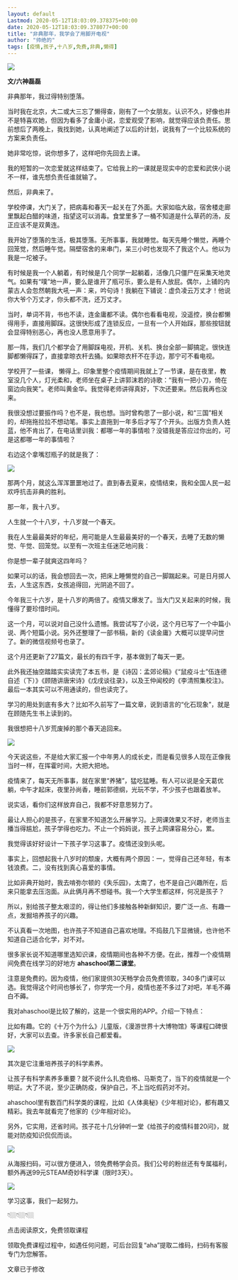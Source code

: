 ```yaml
---
layout: default
Lastmod: 2020-05-12T18:03:09.378375+00:00
date: 2020-05-12T18:03:09.378077+00:00
title: "​非典那年，我学会了用脚开电视"
author: "帅绝的"
tags: [疫情,孩子,十八岁,免费,非典,懒得]
---
```


![](https://images.weserv.nl/?url=https%3A//mmbiz.qpic.cn/mmbiz_jpg/EC7unEiaL8xpGXprZ4jnC0ALWlmXU7OC2Nr16Q0I9FtQr6wQ4gE9860diab7meTiahdu3JSrBM0ePJnvjtthO2laQ/640%3Fwx_fmt%3Djpeg)

**文/六神磊磊**

  

非典那年，我过得特别堕落。

  

当时我在北京，大二或大三忘了懒得查，刚有了一个女朋友。认识不久，好像也并不是特喜欢她，但因为看多了金庸小说，恋爱观受了影响，就觉得应该负责任。思前想后了两晚上，我找到她，认真地阐述了以后的计划，说我有了一个比较系统的方案来负责任。

  

她非常吃惊，说你想多了，这样吧你先回去上课。

  

我的短暂的一次恋爱就这样结束了。它给我上的一课就是现实中的恋爱和武侠小说不一样，谁先想负责任谁就输了。

  

然后，非典来了。

  

学校停课，大门关了，把病毒和春天一起关在了外面。大家如临大敌，宿舍楼走廊里飘起白醋的味道，指望这可以消毒。食堂里多了一桶不知道是什么草药的汤，反正应该不是双黄连。

  

我开始了堕落的生活，极其堕落。无所事事，我就睡觉。每天先睡个懒觉，再睡个回笼觉，然后睡午觉。隔壁宿舍的来串门，呆三小时也发现不了我这个人。他以为我是一坨被子。

  

有时候是我一个人躺着，有时候是几个同学一起躺着，活像几只僵尸在采集天地灵气。如果有“噗”地一声，要么是谁开了瓶可乐，要么是有人放屁。偶尔，上铺的内蒙古人会忽然朝我大吼一声：来，吟句诗！我躺在下铺说：虚负凌云万丈才！他说你大爷个万丈才，你头都不洗，还万丈才。

  

当时，单词不背，书也不读，连金庸都不读。偶尔也看看电视，没遥控，换台都懒得用手，直接用脚踩。这很快形成了连锁反应，一旦有一个人开始踩，那些按钮就会显得特别恶心，再也没人愿意用手了。

  

那一阵，我们几个都学会了用脚踩电视，开机、关机、换台全部一脚搞定。很快连脚都懒得踩了，直接拿晾衣杆去捅。如果晾衣杆不在手边，那宁可不看电视。

  

学校开了一些课， 懒得上。印象里整个疫情期间我就上了一节课，是在夜里，教室没几个人，灯光柔和，老师坐在桌子上讲郭沫若的诗歌：“我有一把小刀，倚在窗边向我笑”。老师叫黄金华。我觉得老师讲得真好，下次还要来。然后我再也没来。

  

我很没想过要振作吗？也不是，我也想。当时曾构思了一部小说，和“三国”相关的，却拖拖拉拉不想动笔。事实上直拖到一年多后才写了个开头。出版方负责人姓蓝，他不肯出了，在电话里训我：都哪一年的事情啦？没错我是答应过你出的，可是这都哪一年的事情啦？

  

右边这个拿嘴怼瓶子的就是我了：

  

![](https://images.weserv.nl/?url=https%3A//mmbiz.qpic.cn/mmbiz_jpg/EC7unEiaL8xpGXprZ4jnC0ALWlmXU7OC25jXkSU5kDcYCmr3aGFoDzCOmk1iahXnhKibqMlYbEwnOKPqkbWLwH2aQ/640%3Fwx_fmt%3Djpeg)

  

那两个月，就这么浑浑噩噩地过了。直到春去夏来，疫情结束，我和全国人民一起欢呼抗击非典的胜利。

  

那一年，我十八岁。

  

人生就一个十八岁，十八岁就一个春天。

  

我在人生最最美好的年纪，用可能是人生最最美好的一个春天，去睡了无数的懒觉、午觉、回笼觉。以至有一次班主任迷茫地问我：

  

你是想一辈子就爽这四年吗？

  

如果可以的话，我会想回去一次，把床上睡懒觉的自己一脚踹起来。可是日月掷人去，人生这东西，女孩追得回，光阴追不回了。

  

今年我三十六岁，是十八岁的两倍了。疫情又爆发了。当大门又关起来的时候，我懂得了要珍惜时间。

  

这一个月，可以说对自己没什么遗憾。我尝试写了小说，这个月已写了一个中篇小说、两个短篇小说。另外还整理了一部书稿，新的《读金庸》大概可以提早问世了。新的微信视频号也录了。

  

这个月还更新了27篇文，最长的有四千字，基本做到了每天一更。

  

此外我还抽空踏踏实实读完了本五书，是《诗囚：孟郊论稿》《“鼠疫斗士”伍连德自述（下）》《顾随讲唐宋诗》《戊戌谈往录》，以及王仲闻校的《李清照集校注》。最后一本其实可以不用通读的，但也读完了。

  

学习的用处到底有多大？比如不久前写了一篇文章，说到语言的“化石现象”，就是在顾随先生书上读到的。

  

我很想把十八岁荒废掉的那个春天追回来。

  

![](https://images.weserv.nl/?url=https%3A//mmbiz.qpic.cn/mmbiz_png/EC7unEiaL8xoaWTkft12nicg0ictQYeCumlxkxicCtEt8RtZsWmRdexA907vLdaMibmFZxjP0IqhfuwK2faSaZjMqBw/640%3Fwx_fmt%3Dpng)

  

今天说这些，不是给大家汇报一个中年男人的成长史，而是看见很多人现在正像我当时一样，在挥霍时间，大把大把地。

  

疫情来了，每天无所事事，就在家里“养猪”，猛吃猛睡。有人可以说是全天葛优躺，中午才起床，夜里孙尚香，睡前郭德纲，光玩不学，不少孩子也跟着放羊。

  

说实话，看你们这样放弃自己，我都不好意思努力了。

  

最让人担心的是孩子，在家里不知道怎么开展学习。上网课效果又不好，老师当主播当得尴尬，孩子学得也吃力。不止一个妈妈说，孩子上网课容易分心，累。

  

我觉得该好好设计一下孩子学习这事了。疫情还没到头呢。

  

事实上，回想起我十八岁时的颓废，大概有两个原因：一，觉得自己还年轻，有本钱浪费。二，没有找到真心喜爱的事情。

  

比如非典开始时，我去啃弥尔顿的《失乐园》，太南了，也不是自己兴趣所在，后来只能拿去压泡面。从此俩月再不想碰书。我一个大学生都这样，何况是孩子？

  

所以，别给孩子整太艰涩的，得让他们多接触各种新鲜知识，要广泛一点、有趣一点，发掘培养孩子的兴趣。

  

不认真看一次地图，也许孩子不知道自己喜欢地理。不捣鼓几下显微镜，也许他不知道自己适合化学，对不对。

  

很多家长说不知道哪里选知识课，疫情期间也各种不方便。在此，推荐一个疫情期间免费在线学习的好地方 **ahaschool第二课堂**。

  

注意是免费的。因为疫情，他们家提供30天畅学会员免费领取，340多门课可以选。我觉得这个时间也够长了，你学完一个月，疫情也差不多过了对吧，羊毛不薅白不薅。

  

我对ahaschool是比较了解的，这是一个很实用的APP。介绍一下特点：

  

比如有趣。它的《十万个为什么》儿童版，《漫游世界十大博物馆》等课程口碑很好，大家可以去查。许多家长自己都爱看。

![](https://images.weserv.nl/?url=https%3A//mmbiz.qpic.cn/mmbiz_gif/EC7unEiaL8xoaWTkft12nicg0ictQYeCumlD6JLzETf9udYVG6icFLicU0XntOL2V7L6m12hKXvY2Ame5RVaORwIicLg/640%3Fwx_fmt%3Dgif)

  

其次是它注重培养孩子的科学素养。  

  

让孩子有科学素养多重要？就不说什么扎克伯格、马斯克了，当下的疫情就是一个明证。大了不说，至少正确防疫，保护自己，不上当吃假药对不对。

  

ahaschool里有数百门科学类的课程，比如《人体奥秘》《少年相对论》，都有趣又精彩。我去年就看完了他家的《少年相对论》。

  

另外，它实用，还省时间。孩子花十几分钟听一堂《给孩子的疫情科普20问》，就能对防疫知识侃侃而谈。

  

![](https://images.weserv.nl/?url=https%3A//mmbiz.qpic.cn/mmbiz_gif/EC7unEiaL8xoaWTkft12nicg0ictQYeCumlR4Dtqg218tMb2VEozmtqt3ia2zUwzHbWHcZrOGPJUmbGKC1IDAgUNDQ/640%3Fwx_fmt%3Dgif)

  

从海报扫码，可以很方便进入，领免费畅学会员。我们公号的粉丝还有专属福利，额外再送99元STEAM奇妙科学课（限时3天）。

  

![](https://images.weserv.nl/?url=https%3A//mmbiz.qpic.cn/mmbiz_png/EC7unEiaL8xoaWTkft12nicg0ictQYeCuml9zzicZN7x4EAp8SdLUQPnibibiaTk7icnoBucQfvBFuG3mWvjPl5MnYia1Vg/640%3Fwx_fmt%3Dpng)

学习这事，我们一起努力。

  

👇🏼👇🏼👇🏼

点击阅读原文，免费领取课程

  

领取免费课程过程中，如遇任何问题，可后台回复“aha”提取二维码，扫码有客服专门为您解答。

文章已于修改

